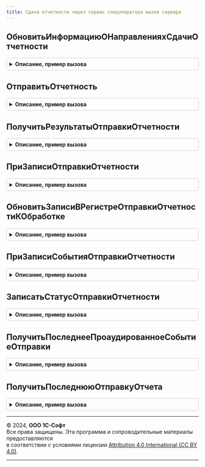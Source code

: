 ```yaml
---
title: Сдача отчетности через сервис спецоператора вызов сервера
---
```



## ОбновитьИнформациюОНаправленияхСдачиОтчетности
<details style="margin: 1em 0; padding: 0.5em; border: 1px solid #ccc; border-radius: 6px;">

<summary style="font-weight: bold; cursor: pointer;">Описание, пример вызова</summary>

```bsl

Процедура ОбновитьИнформациюОНаправленияхСдачиОтчетности() Экспорт
```

Пример вызова
```bsl
СдачаОтчетностиЧерезСервисСпецоператораВызовСервера.ОбновитьИнформациюОНаправленияхСдачиОтчетности() 
```
</details>

## ОтправитьОтчетность
<details style="margin: 1em 0; padding: 0.5em; border: 1px solid #ccc; border-radius: 6px;">

<summary style="font-weight: bold; cursor: pointer;">Описание, пример вызова</summary>

```bsl

Процедура ОтправитьОтчетность() Экспорт
```

Пример вызова
```bsl
СдачаОтчетностиЧерезСервисСпецоператораВызовСервера.ОтправитьОтчетность() 
```
</details>

## ПолучитьРезультатыОтправкиОтчетности
<details style="margin: 1em 0; padding: 0.5em; border: 1px solid #ccc; border-radius: 6px;">

<summary style="font-weight: bold; cursor: pointer;">Описание, пример вызова</summary>

```bsl

Процедура ПолучитьРезультатыОтправкиОтчетности() Экспорт
```

Пример вызова
```bsl
СдачаОтчетностиЧерезСервисСпецоператораВызовСервера.ПолучитьРезультатыОтправкиОтчетности() 
```
</details>

## ПриЗаписиОтправкиОтчетности
<details style="margin: 1em 0; padding: 0.5em; border: 1px solid #ccc; border-radius: 6px;">

<summary style="font-weight: bold; cursor: pointer;">Описание, пример вызова</summary>

```bsl

Процедура ПриЗаписиОтправкиОтчетности(Объект, Отказ) Экспорт
```

Пример вызова
```bsl
СдачаОтчетностиЧерезСервисСпецоператораВызовСервера.ПриЗаписиОтправкиОтчетности(Объект, Отказ) 
```
</details>

## ОбновитьЗаписиВРегистреОтправкиОтчетностиКОбработке
<details style="margin: 1em 0; padding: 0.5em; border: 1px solid #ccc; border-radius: 6px;">

<summary style="font-weight: bold; cursor: pointer;">Описание, пример вызова</summary>

```bsl

Процедура ОбновитьЗаписиВРегистреОтправкиОтчетностиКОбработке() Экспорт
```

Пример вызова
```bsl
СдачаОтчетностиЧерезСервисСпецоператораВызовСервера.ОбновитьЗаписиВРегистреОтправкиОтчетностиКОбработке());
```
</details>

## ПриЗаписиСобытияОтправкиОтчетности
<details style="margin: 1em 0; padding: 0.5em; border: 1px solid #ccc; border-radius: 6px;">

<summary style="font-weight: bold; cursor: pointer;">Описание, пример вызова</summary>

```bsl

Процедура ПриЗаписиСобытияОтправкиОтчетности(Объект, Отказ) Экспорт
```

Пример вызова
```bsl
СдачаОтчетностиЧерезСервисСпецоператораВызовСервера.ПриЗаписиСобытияОтправкиОтчетности(Объект, Отказ) 
```
</details>

## ЗаписатьСтатусОтправкиОтчетности
<details style="margin: 1em 0; padding: 0.5em; border: 1px solid #ccc; border-radius: 6px;">

<summary style="font-weight: bold; cursor: pointer;">Описание, пример вызова</summary>

```bsl

Процедура ЗаписатьСтатусОтправкиОтчетности(ОтправкаОтчетности, Статус = Неопределено, ПричиныОтказа = Неопределено) Экспорт
```

Пример вызова
```bsl
СдачаОтчетностиЧерезСервисСпецоператораВызовСервера.ЗаписатьСтатусОтправкиОтчетности(ОтправкаОтчетности, Статус, ПричиныОтказа);
```
</details>

## ПолучитьПоследнееПроаудированноеСобытиеОтправки
<details style="margin: 1em 0; padding: 0.5em; border: 1px solid #ccc; border-radius: 6px;">

<summary style="font-weight: bold; cursor: pointer;">Описание, пример вызова</summary>

```bsl

Функция ПолучитьПоследнееПроаудированноеСобытиеОтправки(ОтправкаОтчетности, Статус = Неопределено, ПричиныОтказа = Неопределено) Экспорт
```

Пример вызова
```bsl
Результат = СдачаОтчетностиЧерезСервисСпецоператораВызовСервера.ПолучитьПоследнееПроаудированноеСобытиеОтправки(ОтправкаОтчетности, Статус, ПричиныОтказа);
```
</details>

## ПолучитьПоследнююОтправкуОтчета
<details style="margin: 1em 0; padding: 0.5em; border: 1px solid #ccc; border-radius: 6px;">

<summary style="font-weight: bold; cursor: pointer;">Описание, пример вызова</summary>

```bsl

Функция ПолучитьПоследнююОтправкуОтчета(Отчет, СтатусПоследнейОтправки = Неопределено) Экспорт
```

Пример вызова
```bsl
Результат = СдачаОтчетностиЧерезСервисСпецоператораВызовСервера.ПолучитьПоследнююОтправкуОтчета(Отчет, СтатусПоследнейОтправки);
```
</details>

---

© 2024, **ООО 1С-Софт**  
Все права защищены. Эта программа и сопроводительные материалы предоставляются  
в соответствии с условиями лицензии [Attribution 4.0 International (CC BY 4.0)](https://creativecommons.org/licenses/by/4.0/legalcode).

---
